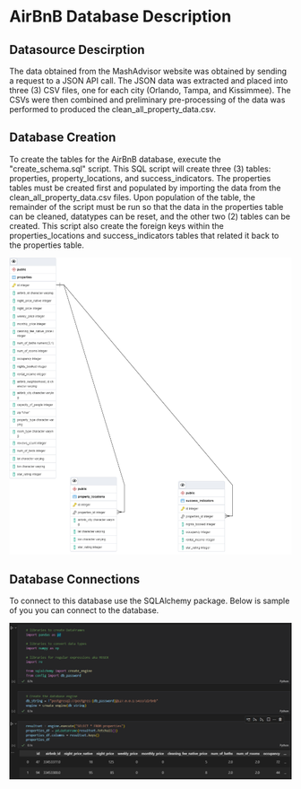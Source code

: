 # AirBnB Database Description

## Datasource Descirption
The data obtained from the MashAdvisor website was obtained by sending a request to a JSON  API call. The JSON data was extracted and placed into three (3) CSV files, one for each city (Orlando, Tampa, and Kissimmee). The CSVs were then combined and preliminary pre-processing of the data was performed to produced the clean_all_property_data.csv.

## Database Creation
To create the tables for the AirBnB database, execute the "create_schema.sql" script. This SQL script will create three (3) tables: properties, property_locations, and success_indicators. The properties tables must be created first and populated by importing the data from the clean_all_property_data.csv files. Upon population of the table, the remainder of the script must be run so that the data in the properties table can be cleaned, datatypes can be reset, and the other two (2) tables can be created. This script also create the foreign keys within the properties_locations and success_indicators tables that related it back to the properties table. 

![AirBnb ERD](images/ERD.png)

## Database Connections
To connect to this database use the SQLAlchemy package. Below is sample of you you can connect to the database.

![Example of SQLAlchemy Database Connection](images/database_connection.png)




